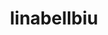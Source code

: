 ---
title: linabellbiu
github: https://github.com/linabellbiu
mode: light
transition: 1s
score: 77.2
archetype:
- Little Bit of Everything
---